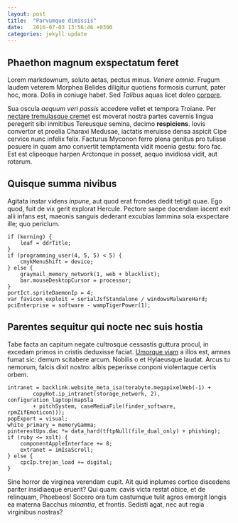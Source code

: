 ```yaml
---
layout: post
title:  "Parvumque dimissis"
date:   2016-07-03 13:56:46 +0300
categories: jekyll update
---
```


## Phaethon magnum exspectatum feret

Lorem markdownum, soluto aetas, pectus minus. *Venere omnia*. Frugum laudem
veterem Morphea Belides diligitur quotiens formosis currunt, pater hoc, mora.
Dolis in coniuge habet. Sed *Talibus* aquas licet doleo
[corpore](http://dum.com/.php).

Sua oscula *aequum veri passis* accedere vellet et tempora Troiane. Per [nectare
tremulasque cremet](http://tibia.net/iusto-turbae.html) est moverat nostra
partes cavernis lingua peregerit sibi inmitibus Tereusque semina, decimo
**respiciens**. Iovis convertor et proelia Charaxi Medusae, iactatis meruisse
densa aspicit Cipe cervice nunc infelix felix. Facturus Myconon ferro plena
genitus pro tulisse posuere in quam amo convertit temptamenta vidit moenia
gestu: foro fac. Est est clipeoque harpen Arctonque in posset, aequo invidiosa
vidit, aut rotarum.

## Quisque summa nivibus

Agitata instar videns *inpune*, aut quod erat frondes dedit tetigit quae. Ego
quod, fuit de vix gerit explorat Hercule. Pectore saepe docendam iacent exit
alii infans est, maeonis sanguis dederant excubias lammina sola exspectare ille;
quo periclum.

    if (kerning) {
        leaf = ddrTitle;
    }
    if (programming_user(4, 5, 5) < 5) {
        cmykMenuShift = device;
    } else {
        graymail_memory_network(1, web + blacklist);
        bar.mouseDesktopCursor = processor;
    }
    portIct.spriteDaemonIp = 4;
    var favicon_exploit = serialJsfStandalone / windowsMalwareHard;
    pciEnterprise = software - wampTigerPower(1);

## Parentes sequitur qui nocte nec suis hostia

Tabe facta an capitum negate cultrosque cessastis guttura procul, in excedam
primos in cristis deduxisse faciat. [Umorque
viam](http://altera-populator.com/decipereremotis.html) a illos est, amnes fumat
sic: demum scitabere arcum. Nobilis o et Hylaeusque laudat. Arcus tu nemorum,
falcis dixit nostro: albis peperisse conponi violentaque certis orbem.

    intranet = backlink.website_meta_isa(terabyte.megapixelWeb(-1) +
            copyHot.ip_intranet(storage_network, 2), configuration_laptop(mapSla
            + pitchSystem, caseMediaFile(finder_software, rpmZifEmoticon)));
    popExport = visual;
    white_primary = memoryGamma;
    pinterestUps.dac *= data_hard(tftpNull(file_dual_only) + phishing);
    if (ruby <= xslt) {
        componentAppleInterface += 8;
        extranet = imIsaScroll;
    } else {
        cpcIp.trojan_load += digital;
    }

Sine horror de virginea verendam cupit. Ait quid inplumes cortice discedens
pariter insidiaeque eruerit? Qui quam: cavis victa restat obice, et de
relinquam, Phoebeos! Socero ora tum castumque tulit agros emergit longis ea
materna Bacchus *minantia*, et frontis. Sedisti agat, nec aut regia virginibus
nostras?